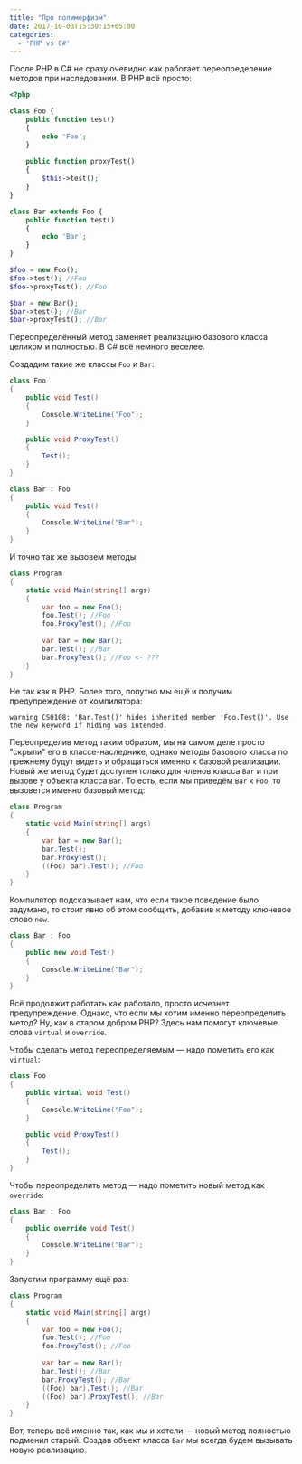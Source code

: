 ```yaml
---
title: "Про полиморфизм"
date: 2017-10-03T15:30:15+05:00
categories:
  - 'PHP vs C#'
---
```


После PHP в C# не сразу очевидно как работает переопределение методов при наследовании. В PHP всё просто:

```php
<?php

class Foo {
    public function test()
    {
        echo 'Foo';
    }
    
    public function proxyTest()
    {
        $this->test();
    }
}

class Bar extends Foo {
    public function test()
    {
        echo 'Bar';
    }
}

$foo = new Foo();
$foo->test(); //Foo
$foo->proxyTest(); //Foo

$bar = new Bar();
$bar->test(); //Bar
$bar->proxyTest(); //Bar
```

Переопределённый метод заменяет реализацию базового класса целиком и полностью. В C# всё немного веселее.
<!--more-->


Создадим такие же классы `Foo` и `Bar`:

```csharp
class Foo
{
    public void Test()
    {
        Console.WriteLine("Foo");
    }

    public void ProxyTest()
    {
        Test();
    }
}

class Bar : Foo
{
    public void Test()
    {
        Console.WriteLine("Bar");
    }
}
```

И точно так же вызовем методы:

```csharp
class Program
{
    static void Main(string[] args)
    {
        var foo = new Foo();
        foo.Test(); //Foo
        foo.ProxyTest(); //Foo
        
        var bar = new Bar();
        bar.Test(); //Bar
        bar.ProxyTest(); //Foo <- ???
    }
}
```

Не так как в PHP. Более того, попутно мы ещё и получим предупреждение от компилятора:

```
warning CS0108: 'Bar.Test()' hides inherited member 'Foo.Test()'. Use the new keyword if hiding was intended.
```

Переопределив метод таким образом, мы на самом деле просто "скрыли" его в классе-наследнике, однако методы базового класса по прежнему будут видеть и обращаться именно к базовой реализации. Новый же метод будет доступен только для членов класса `Bar` и при вызове у объекта класса `Bar`. То есть, если мы приведём `Bar` к `Foo`, то вызовется именно базовый метод:

```csharp
class Program
{
    static void Main(string[] args)
    {
        var bar = new Bar();
        bar.Test();
        bar.ProxyTest();
        ((Foo) bar).Test(); //Foo
    }
}
```

Компилятор подсказывает нам, что если такое поведение было задумано, то стоит явно об этом сообщить, добавив к методу ключевое слово `new`.

```csharp
class Bar : Foo
{
    public new void Test()
    {
        Console.WriteLine("Bar");
    }
}
```

Всё продолжит работать как работало, просто исчезнет предупреждение. Однако, что если мы хотим именно переопределить метод? Ну, как в старом добром PHP? Здесь нам помогут ключевые слова `virtual` и `override`.

Чтобы сделать метод переопределяемым — надо пометить его как `virtual`:

```csharp
class Foo
{
    public virtual void Test()
    {
        Console.WriteLine("Foo");
    }

    public void ProxyTest()
    {
        Test();
    }
}
```

Чтобы переопределить метод — надо пометить новый метод как `override`:

```csharp
class Bar : Foo
{
    public override void Test()
    {
        Console.WriteLine("Bar");
    }
}
```

Запустим программу ещё раз:

```csharp
class Program
{
    static void Main(string[] args)
    {
        var foo = new Foo();
        foo.Test(); //Foo
        foo.ProxyTest(); //Foo
        
        var bar = new Bar();
        bar.Test(); //Bar
        bar.ProxyTest(); //Bar
        ((Foo) bar).Test(); //Bar
        ((Foo) bar).ProxyTest(); //Bar
    }
}
```

Вот, теперь всё именно так, как мы и хотели — новый метод полностью подменил старый. Создав объект класса `Bar` мы всегда будем вызывать новую реализацию.